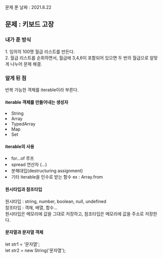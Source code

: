 문제 푼 날짜 : 2021.8.22

<h2>문제 : 키보드 고장</h2>

<h3>내가 푼 방식</h3>
<div>1. 임의의 100명 월급 리스트를 만든다.</div>
<div>2. 월급 리스트를 순회하면서, 월급에 3,4,6이 포함되어 있으면 두 번의 월급으로 알맞게 나누어 문제 해결.</div>

<h3>알게 된 점</h3>
<div>반복 가능한 객체를 iterable이라 부른다.</div>

<h4>iterable 객체를 만들어내는 생성자</h4>
<li>String</li>
<li>Array</li>
<li>TypedArray</li>
<li>Map</li>
<li>Set</li>

<h4>iterable의 사용</h4>
<li>for...of 루프</li>
<li>spread 연산자 (...)</li>
<li>분해대입(destructuring assignment)</li>
<li>기타 iterable을 인수로 받는 함수 ex : Array.from</li>

<h4>원시타입과 참조타입</h4>
<div>원시타입 : string, number, boolean, null, undefined</div>
<div>참조타입 : 객체, 배열, 함수...</div>
<div>원시타입은 메모리에 값을 그대로 저장하고, 참조타입은 메모리에 값을 주소로 저장한다.</div>

<h4>문자열과 문자열 객체</h4>
<div>let str1 = '문자열';</div>
<div>let str2 = new String('문자열');</div>
